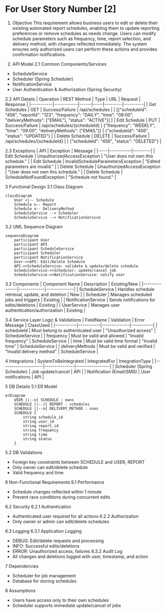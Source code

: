 # For User Story Number [2]

1. Objective
This requirement allows business users to edit or delete their existing automated report schedules, enabling them to update reporting preferences or remove schedules as needs change. Users can modify schedule parameters such as frequency, time, report selection, and delivery method, with changes reflected immediately. The system ensures only authorized users can perform these actions and provides confirmation notifications.

2. API Model
2.1 Common Components/Services
- ScheduleService
- Scheduler (Spring Scheduler)
- NotificationService
- User Authentication & Authorization (Spring Security)

2.2 API Details
| Operation | REST Method | Type | URL | Request | Response |
|-----------|------------|------|-----|---------|----------|
| Get Schedules | GET | Success/Failure | /api/schedules |  | [{"scheduleId": "456", "reportId": "123", "frequency": "DAILY", "time": "08:00", "deliveryMethods": ["EMAIL"], "status": "ACTIVE"}] |
| Edit Schedule | PUT | Success/Failure | /api/schedules/{scheduleId} | {"frequency": "WEEKLY", "time": "09:00", "deliveryMethods": ["EMAIL"]} | {"scheduleId": "456", "status": "UPDATED"} |
| Delete Schedule | DELETE | Success/Failure | /api/schedules/{scheduleId} |  | {"scheduleId": "456", "status": "DELETED"} |

2.3 Exceptions
| API | Exception | Message |
|-----|-----------|---------|
| Edit Schedule | UnauthorizedAccessException | "User does not own this schedule." |
| Edit Schedule | InvalidScheduleParametersException | "Edited parameters are invalid." |
| Delete Schedule | UnauthorizedAccessException | "User does not own this schedule." |
| Delete Schedule | ScheduleNotFoundException | "Schedule not found." |

3 Functional Design
3.1 Class Diagram
```mermaid
classDiagram
    User <|-- Schedule
    Schedule o-- Report
    Schedule o-- DeliveryMethod
    ScheduleService --> Scheduler
    ScheduleService --> NotificationService
```

3.2 UML Sequence Diagram
```mermaid
sequenceDiagram
    participant User
    participant API
    participant ScheduleService
    participant Scheduler
    participant NotificationService
    User->>API: Edit/Delete Schedule
    API->>ScheduleService: validate & update/delete schedule
    ScheduleService->>Scheduler: update/cancel job
    ScheduleService->>NotificationService: notify user
```

3.3 Components
| Component Name | Description | Existing/New |
|---------------|-------------|--------------|
| ScheduleService | Handles schedule retrieval, update, and deletion | New |
| Scheduler | Manages scheduled jobs and triggers | Existing |
| NotificationService | Sends notifications for edits/deletions | Existing |
| UserService | Manages user authentication/authorization | Existing |

3.4 Service Layer Logic & Validations
| FieldName | Validation | Error Message | ClassUsed |
|-----------|-----------|--------------|-----------|
| scheduleId | Must belong to authenticated user | "Unauthorized access" | ScheduleService |
| frequency | Must be valid and allowed | "Invalid frequency" | ScheduleService |
| time | Must be valid time format | "Invalid time" | ScheduleService |
| deliveryMethods | Must be valid and verified | "Invalid delivery method" | ScheduleService |

4 Integrations
| SystemToBeIntegrated | IntegratedFor | IntegrationType |
|---------------------|---------------|-----------------|
| Scheduler (Spring Scheduler) | Job update/cancel | API |
| Notification (Email/SMS) | User notifications | API |

5 DB Details
5.1 ER Model
```mermaid
erDiagram
    USER ||--o{ SCHEDULE : owns
    SCHEDULE ||--|{ REPORT : schedules
    SCHEDULE ||--o{ DELIVERY_METHOD : uses
    SCHEDULE {
        string schedule_id
        string user_id
        string report_id
        string frequency
        string time
        string status
    }
```

5.2 DB Validations
- Foreign key constraints between SCHEDULE and USER, REPORT
- Only owner can edit/delete schedule
- Valid frequency and time

6 Non-Functional Requirements
6.1 Performance
- Schedule changes reflected within 1 minute
- Prevent race conditions during concurrent edits

6.2 Security
6.2.1 Authentication
- Authenticated user required for all actions
6.2.2 Authorization
- Only owner or admin can edit/delete schedules

6.3 Logging
6.3.1 Application Logging
- DEBUG: Edit/delete requests and processing
- INFO: Successful edits/deletions
- ERROR: Unauthorized access, failures
6.3.2 Audit Log
- All changes and deletions logged with user, timestamp, and action

7 Dependencies
- Scheduler for job management
- Database for storing schedules

8 Assumptions
- Users have access only to their own schedules
- Scheduler supports immediate update/cancel of jobs

